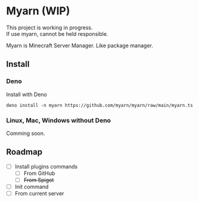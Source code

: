 # Myarn (WIP)
This project is working in progress.  
If use myarn, cannot be held responsible.

Myarn is Minecraft Server Manager.
Like package manager.

## Install

### Deno
Install with Deno
```
deno install -n myarn https://github.com/myarn/myarn/raw/main/myarn.ts
```

### Linux, Mac, Windows without Deno
Comming soon.

## Roadmap

- [ ] Install plugins commands
  - [ ] From GitHub
  - [ ] ~~From Spigot~~
- [ ] Init command
 - [ ] From current server